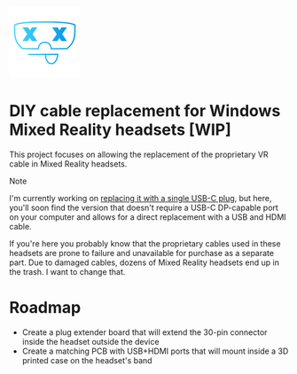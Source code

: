 <img src='img/logo.png' width=128>

# DIY cable replacement for Windows Mixed Reality headsets [WIP]
This project focuses on allowing the replacement of the proprietary VR cable in Mixed Reality headsets.

> [!NOTE]
> I'm currently working on [replacing it with a single USB-C plug](https://github.com/rara64/windows-mixed-reality-usb-c), but here, you'll soon find the version that doesn't require a USB-C DP-capable port on your computer and allows for a direct replacement with a USB and HDMI cable.

If you're here you probably know that the proprietary cables used in these headsets are prone to failure and unavailable for purchase as a separate part.
Due to damaged cables, dozens of Mixed Reality headsets end up in the trash. I want to change that.

# Roadmap
- Create a plug extender board that will extend the 30-pin connector inside the headset outside the device
- Create a matching PCB with USB+HDMI ports that will mount inside a 3D printed case on the headset's band
